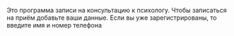 Это программа записи на консультацию к психологу.
Чтобы записаться на приём добавьте ваши данные.
Если вы уже зарегистрированы, то введите имя и номер телефона
